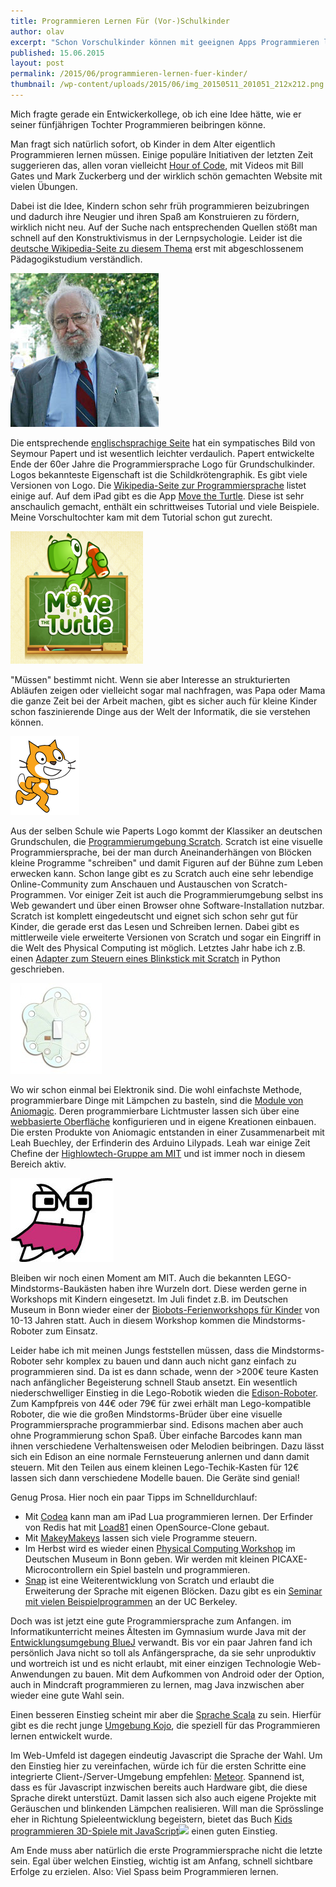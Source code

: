 ```yaml
---
title: Programmieren Lernen Für (Vor-)Schulkinder
author: olav
excerpt: "Schon Vorschulkinder können mit geeignen Apps Programmieren lernen. Vielleicht sollten sie ihre Zeit lieber mit dem Lernen eines Musikinstrumentes, Tanzen, Basteln oder draussen Spielen verbringen. Manchmal muss es aber einfach Programmieren sein."
published: 15.06.2015
layout: post
permalink: /2015/06/programmieren-lernen-fuer-kinder/
thumbnail: /wp-content/uploads/2015/06/img_20150511_201051_212x212.png
---
```

Mich fragte gerade ein Entwickerkollege, ob ich eine Idee h&auml;tte, wie er seiner f&uuml;nfj&auml;hrigen Tochter Programmieren beibringen k&ouml;nne.

Man fragt sich nat&uuml;rlich sofort, ob Kinder in dem Alter eigentlich Programmieren lernen m&uuml;ssen. Einige popul&auml;re Initiativen der letzten Zeit suggerieren das, allen voran vielleicht [Hour of Code](http://hourofcode.com/de), mit Videos mit Bill Gates und Mark Zuckerberg und der wirklich sch&ouml;n gemachten Website mit vielen &Uuml;bungen.

Dabei ist die Idee, Kindern schon sehr fr&uuml;h programmieren beizubringen und dadurch ihre Neugier und ihren Spa&szlig; am Konstruieren zu f&ouml;rdern, wirklich nicht neu. Auf der Suche nach entsprechenden Quellen st&ouml;&szlig;t man schnell auf den Konstruktivismus in der Lernpsychologie. Leider ist die [deutsche Wikipedia-Seite zu diesem Thema](http://de.wikipedia.org/wiki/Konstruktivismus_&#40;Lernpsychologie&#41;) erst mit abgeschlossenem P&auml;dagogikstudium verst&auml;ndlich.

![Seymour Papert, Erfinder von Logo](/uploads/versions/seymour_papert---&#40;----237-246&#41;---.png)

Die entsprechende [englischsprachige Seite](https://en.wikipedia.org/wiki/Constructionism_&#40;learning_theory&#41;) hat ein sympatisches Bild von Seymour Papert und ist wesentlich leichter verdaulich. Papert entwickelte Ende der 60er Jahre die Programmiersprache Logo f&uuml;r Grundschulkinder. Logos bekannteste Eigenschaft ist die Schildkr&ouml;tengraphik. Es gibt viele Versionen von Logo. Die [Wikipedia-Seite zur Programmiersprache](https://en.wikipedia.org/wiki/Logo_&#40;programming_language&#41;) listet einige auf. Auf dem iPad gibt es die App [Move the Turtle](https://itunes.apple.com/de/app/move-turtle.-programming-for/id509013878?mt=8). Diese ist sehr anschaulich gemacht, enth&auml;lt ein schrittweises Tutorial und viele Beispiele. Meine Vorschultochter kam mit dem Tutorial schon gut zurecht.

[![Logo fürs iPad, auch schon für Nichtleser](/uploads/versions/img_1045_212x212---&#40;----212-212&#41;---.png)](https://itunes.apple.com/de/app/move-turtle.-programming-for/id509013878?mt=8)

&quot;M&uuml;ssen&quot; bestimmt nicht. Wenn sie aber Interesse an strukturierten Abl&auml;ufen zeigen oder vielleicht sogar mal nachfragen, was Papa oder Mama die ganze Zeit bei der Arbeit machen, gibt es sicher auch f&uuml;r kleine Kinder schon faszinierende Dinge aus der Welt der Informatik, die sie verstehen k&ouml;nnen.

![Das Wappentier von Scratch](/uploads/versions/cat-b---&#40;----110-126&#41;---.png)

Aus der selben Schule wie Paperts Logo kommt der Klassiker an deutschen Grundschulen, die [Programmierumgebung Scratch](https://scratch.mit.edu/). Scratch ist eine visuelle Programmiersprache, bei der man durch Aneinanderh&auml;ngen von Bl&ouml;cken kleine Programme &quot;schreiben&quot; und damit Figuren auf der B&uuml;hne zum Leben erwecken kann. Schon lange gibt es zu Scratch auch eine sehr lebendige Online-Community zum Anschauen und Austauschen von Scratch-Programmen. Vor einiger Zeit ist auch die Programmierumgebung selbst ins Web gewandert und &uuml;ber einen Browser ohne Software-Installation nutzbar. Scratch ist komplett eingedeutscht und eignet sich schon sehr gut f&uuml;r Kinder, die gerade erst das Lesen und Schreiben lernen. Dabei gibt es mittlerweile viele erweiterte Versionen von Scratch und sogar ein Eingriff in die Welt des Physical Computing ist m&ouml;glich. Letztes Jahr habe ich z.B. einen [Adapter zum Steuern eines Blinkstick mit Scratch](/2014/09/blinkstick-pro-mit-scratch-steuern/) in Python geschrieben.

![Das Sparkle ist der Kern des Aniomagic-Angebotes](/uploads/versions/background---&#40;----146-145&#41;---.jpg)

Wo wir schon einmal bei Elektronik sind. Die wohl einfachste Methode, programmierbare Dinge mit L&auml;mpchen zu basteln, sind die [Module von Aniomagic](https://www.aniomagic.com/). Deren programmierbare Lichtmuster lassen sich &uuml;ber eine [webbasierte Oberfl&auml;che](https://www.aniomagic.com/program/?hl=en) konfigurieren und in eigene Kreationen einbauen. Die ersten Produkte von Aniomagic entstanden in einer Zusammenarbeit mit Leah Buechley, der Erfinderin des Arduino Lilypads. Leah war einige Zeit Chefine der [Highlowtech-Gruppe am MIT](http://highlowtech.org/) und ist immer noch in diesem Bereich aktiv.

![](/uploads/versions/fe455ee707---&#40;----165-134&#41;---.jpg)

Bleiben wir noch einen Moment am MIT. Auch die bekannten LEGO-Mindstorms-Bauk&auml;sten haben ihre Wurzeln dort. Diese werden gerne in Workshops mit Kindern eingesetzt. Im Juli findet z.B. im Deutschen Museum in Bonn wieder einer der [Biobots-Ferienworkshops f&uuml;r Kinder](http://www.deutsches-museum.de/bonn/information/fuer-kinder-und-schulen/die-kleine-eule-pfiffikus/workshops/biobots/) von 10-13 Jahren statt. Auch in diesem Workshop kommen die Mindstorms-Roboter zum Einsatz.

Leider habe ich mit meinen Jungs feststellen m&uuml;ssen, dass die Mindstorms-Roboter sehr komplex zu bauen und dann auch nicht ganz einfach zu programmieren sind. Da ist es dann schade, wenn der &gt;200&euro; teure Kasten nach anf&auml;nglicher Begeisterung schnell Staub ansetzt. Ein wesentlich niederschwelliger Einstieg in die Lego-Robotik wieden die [Edison-Roboter](http://meetedison.com/). Zum Kampfpreis von 44&euro; oder 79&euro; f&uuml;r zwei erh&auml;lt man Lego-kompatible Roboter, die wie die gro&szlig;en Mindstorms-Br&uuml;der &uuml;ber eine visuelle Programmiersprache programmierbar sind. Edisons machen aber auch ohne Programmierung schon Spa&szlig;. &Uuml;ber einfache Barcodes kann man ihnen verschiedene Verhaltensweisen oder Melodien beibringen. Dazu l&auml;sst sich ein Edison an eine normale Fernsteuerung anlernen und dann damit steuern. Mit den Teilen aus einem kleinen Lego-Techik-Kasten f&uuml;r 12&euro; lassen sich dann verschiedene Modelle bauen. Die Ger&auml;te sind genial!

Genug Prosa. Hier noch ein paar Tipps im Schnelldurchlauf:

*   Mit [Codea](https://itunes.apple.com/us/app/codify/id439571171?ls=1&amp;mt=8) kann man am iPad Lua programmieren lernen. Der Erfinder von Redis hat mit [Load81](https://github.com/antirez/load81) einen OpenSource-Clone gebaut.
*   Mit [MakeyMakeys](http://www.makeymakey.com/) lassen sich viele Programme steuern.
*   Im Herbst wird es wieder einen [Physical Computing Workshop](http://www.deutsches-museum.de/bonn/information/fuer-kinder-und-schulen/die-kleine-eule-pfiffikus/workshops/der-heisse-draht/) im Deutschen Museum in Bonn geben. Wir werden mit kleinen PICAXE-Microcontrollern ein Spiel basteln und programmieren.
*   [Snap](http://snap.berkeley.edu/) ist eine Weiterentwicklung von Scratch und erlaubt die Erweiterung der Sprache mit eigenen Bl&ouml;cken. Dazu gibt es ein [Seminar mit vielen Beispielprogrammen](http://bjc.berkeley.edu/website/curriculum.html) an der UC Berkeley.

Doch was ist jetzt eine gute Programmiersprache zum Anfangen. im Informatikunterricht meines &Auml;ltesten im Gymnasium wurde Java mit der [Entwicklungsumgebung BlueJ](http://www.bluej.org/) verwandt. Bis vor ein paar Jahren fand ich pers&ouml;nlich Java nicht so toll als Anf&auml;ngersprache, da sie sehr unproduktiv und wortreich ist und es nicht erlaubt, mit einer einzigen Technologie Web-Anwendungen zu bauen. Mit dem Aufkommen von Android oder der Option, auch in Mindcraft programmieren zu lernen, mag Java inzwischen aber wieder eine gute Wahl sein.

Einen besseren Einstieg scheint mir aber die [Sprache Scala](http://www.scala-lang.org/) zu sein. Hierf&uuml;r gibt es die recht junge [Umgebung Kojo](https://en.wikipedia.org/wiki/Kojo_&#40;programming_language&#41;), die speziell f&uuml;r das Programmieren lernen entwickelt wurde.

Im Web-Umfeld ist dagegen eindeutig Javascript die Sprache der Wahl. Um den Einstieg hier zu vereinfachen, w&uuml;rde ich f&uuml;r die ersten Schritte eine integrierte Client-/Server-Umgebung empfehlen: [Meteor](https://www.meteor.com/). Spannend ist, dass es f&uuml;r Javascript inzwischen bereits auch Hardware gibt, die diese Sprache direkt unterst&uuml;zt. Damit lassen sich also auch eigene Projekte mit Ger&auml;uschen und blinkenden L&auml;mpchen realisieren. Will man die Spr&ouml;sslinge eher in Richtung Spieleentwicklung begeistern, bietet das Buch [Kids programmieren 3D-Spiele mit JavaScript](http://www.amazon.de/gp/product/3955614964/ref=as_li_tl?ie=UTF8&amp;camp=1638&amp;creative=19454&amp;creativeASIN=3955614964&amp;linkCode=as2&amp;tag=dankbar-21&amp;linkId=JWWUAFSILLXW5GEA)![](http://ir-de.amazon-adsystem.com/e/ir?t=dankbar-21&amp;l=as2&amp;o=3&amp;a=3955614964) einen guten Einstieg.

Am Ende muss aber nat&uuml;rlich die erste Programmiersprache nicht die letzte sein. Egal &uuml;ber welchen Einstieg, wichtig ist am Anfang, schnell sichtbare Erfolge zu erzielen. Also: Viel Spass beim Programmieren lernen.